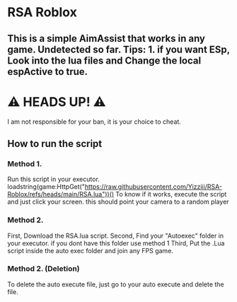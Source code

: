 # RSA Roblox
This is a simple AimAssist that works in any game. Undetected so far.
Tips: 1. if you want ESp, Look into the lua files and Change the local espActive to true.
-----------------
# ⚠️ HEADS UP! ⚠️
I am not responsible for your ban, it is your choice to cheat.

## How to run the script

### Method 1.
Run this script in your executor.
loadstring(game:HttpGet("https://raw.githubusercontent.com/Yizziii/RSA-Roblox/refs/heads/main/RSA.lua"))()
To know if it works, execute the script and just click your screen. this should point your camera to a random player

### Method 2.
First, Download the RSA.lua script.
Second, Find your "Autoexec" folder in your executor. if you dont have this folder use method 1
Third, Put the .Lua script inside the auto exec folder and join any FPS game.

### Method 2. (Deletion)
To delete the auto execute file, just go to your auto execute and delete the file. 
